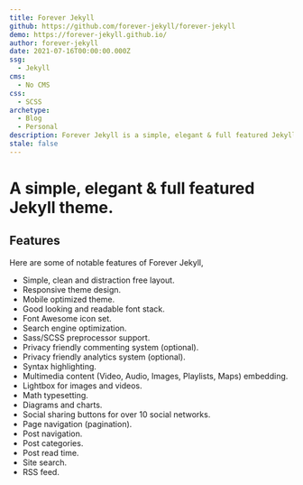```yaml
---
title: Forever Jekyll
github: https://github.com/forever-jekyll/forever-jekyll
demo: https://forever-jekyll.github.io/
author: forever-jekyll
date: 2021-07-16T00:00:00.000Z
ssg:
  - Jekyll
cms:
  - No CMS
css:
  - SCSS
archetype:
  - Blog
  - Personal
description: Forever Jekyll is a simple, elegant & full featured Jekyll theme.
stale: false
---
```


# A simple, elegant & full featured Jekyll theme.

## Features

Here are some of notable features of Forever Jekyll,  

- Simple, clean and distraction free layout.  
- Responsive theme design.  
- Mobile optimized theme.  
- Good looking and readable font stack.  
- Font Awesome icon set.  
- Search engine optimization.  
- Sass/SCSS preprocessor support.  
- Privacy friendly commenting system (optional).  
- Privacy friendly analytics system (optional).  
- Syntax highlighting.  
- Multimedia content (Video, Audio, Images, Playlists, Maps) embedding.  
- Lightbox for images and videos.  
- Math typesetting.  
- Diagrams and charts.  
- Social sharing buttons for over 10 social networks.  
- Page navigation (pagination).  
- Post navigation.  
- Post categories.  
- Post read time.  
- Site search.  
- RSS feed.  
